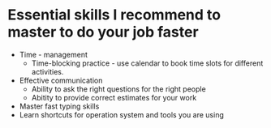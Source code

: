 # Essential skills I recommend to master to do your job faster

* Time - management
   * Time-blocking practice - use calendar to book time slots for different activities.  
* Effective communication
   * Ability to ask the right questions for the right people
   * Abitity to provide correct estimates for your work 
* Master fast typing skills
* Learn shortcuts for operation system and tools you are using

